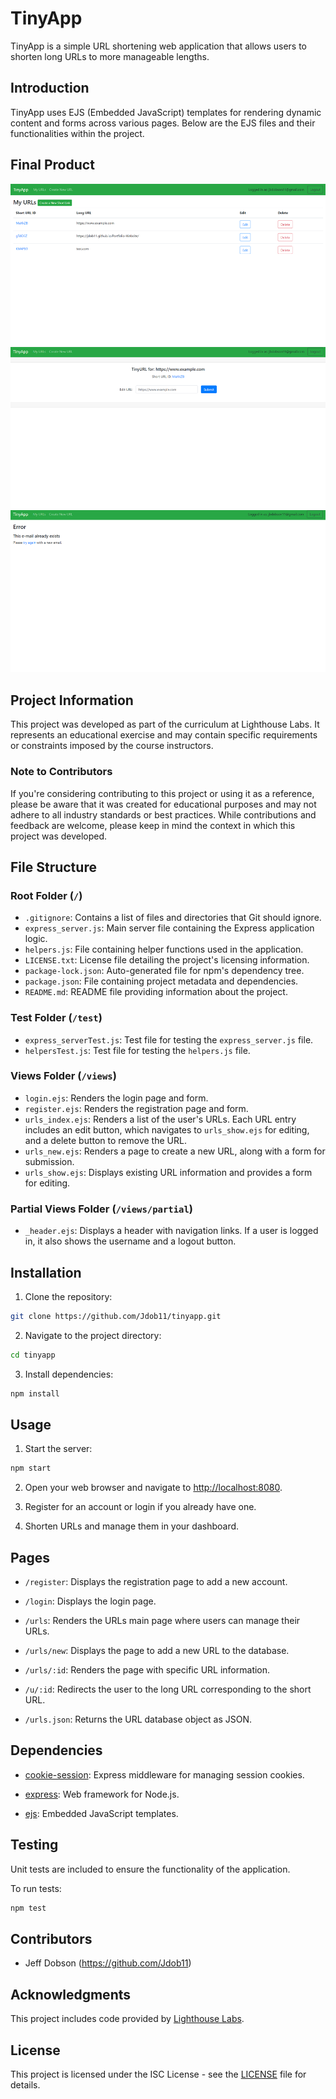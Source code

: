 # TinyApp

TinyApp is a simple URL shortening web application that allows users to shorten long URLs to more manageable lengths.

## Introduction

TinyApp uses EJS (Embedded JavaScript) templates for rendering dynamic content and forms across various pages. Below are the EJS files and their functionalities within the project.

## Final Product

!["Screenshot of URLs page"](https://github.com/Jdob11/tinyapp/blob/main/docs/urls_index.png?raw=true)
!["Screenshot of URL edit page"](https://github.com/Jdob11/tinyapp/blob/main/docs/urls_show.png?raw=true)
!["Screenshot of error when registering"](https://github.com/Jdob11/tinyapp/blob/main/docs/register_error.png?raw=true)

## Project Information

This project was developed as part of the curriculum at Lighthouse Labs. It represents an educational exercise and may contain specific requirements or constraints imposed by the course instructors.

### Note to Contributors

If you're considering contributing to this project or using it as a reference, please be aware that it was created for educational purposes and may not adhere to all industry standards or best practices. While contributions and feedback are welcome, please keep in mind the context in which this project was developed.

## File Structure

### Root Folder (`/`)
- `.gitignore`: Contains a list of files and directories that Git should ignore.
- `express_server.js`: Main server file containing the Express application logic.
- `helpers.js`: File containing helper functions used in the application.
- `LICENSE.txt`: License file detailing the project's licensing information.
- `package-lock.json`: Auto-generated file for npm's dependency tree.
- `package.json`: File containing project metadata and dependencies.
- `README.md`: README file providing information about the project.

### Test Folder (`/test`)
- `express_serverTest.js`: Test file for testing the `express_server.js` file.
- `helpersTest.js`: Test file for testing the `helpers.js` file.

### Views Folder (`/views`)
- `login.ejs`: Renders the login page and form.
- `register.ejs`: Renders the registration page and form.
- `urls_index.ejs`: Renders a list of the user's URLs. Each URL entry includes an edit button, which navigates to `urls_show.ejs` for editing, and a delete button to remove the URL.
- `urls_new.ejs`: Renders a page to create a new URL, along with a form for submission.
- `urls_show.ejs`: Displays existing URL information and provides a form for editing.

### Partial Views Folder (`/views/partial`)
- `_header.ejs`: Displays a header with navigation links. If a user is logged in, it also shows the username and a logout button.

## Installation

1. Clone the repository:

```bash
git clone https://github.com/Jdob11/tinyapp.git
```

2. Navigate to the project directory:

```bash
cd tinyapp
```

3. Install dependencies:

```bash
npm install
```

## Usage

1. Start the server:

```bash
npm start
```

2. Open your web browser and navigate to [http://localhost:8080](http://localhost:8080).

3. Register for an account or login if you already have one.

4. Shorten URLs and manage them in your dashboard.

## Pages

- `/register`: Displays the registration page to add a new account.

- `/login`: Displays the login page.

- `/urls`: Renders the URLs main page where users can manage their URLs.

- `/urls/new`: Displays the page to add a new URL to the database.

- `/urls/:id`: Renders the page with specific URL information.

- `/u/:id`: Redirects the user to the long URL corresponding to the short URL.

- `/urls.json`: Returns the URL database object as JSON.

## Dependencies

- [cookie-session](https://www.npmjs.com/package/cookie-session): Express middleware for managing session cookies.
- [express](https://www.npmjs.com/package/express): Web framework for Node.js.

- [ejs](https://www.npmjs.com/package/ejs): Embedded JavaScript templates.

## Testing

Unit tests are included to ensure the functionality of the application.

To run tests:

```bash
npm test
```

## Contributors

- Jeff Dobson (https://github.com/Jdob11)

## Acknowledgments

This project includes code provided by [Lighthouse Labs](https://www.lighthouselabs.ca/).

## License

This project is licensed under the ISC License - see the [LICENSE](LICENSE) file for details.
